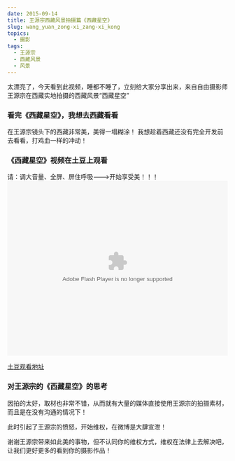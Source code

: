 ```yaml
---
date: 2015-09-14
title: 王源宗西藏风景拍摄篇《西藏星空》
slug: wang_yuan_zong-xi_zang-xi_kong
topics:
  - 摄影
tags:
  - 王源宗
  - 西藏风景
  - 风景
---
```


太漂亮了，今天看到此视频，睡都不睡了，立刻给大家分享出来，来自自由摄影师王源宗在西藏实地拍摄的西藏风景“西藏星空”


### 看完《西藏星空》，我想去西藏看看
在王源宗镜头下的西藏非常美，美得一塌糊涂！ 我想趁着西藏还没有完全开发前去看看，打鸡血一样的冲动！


### 《西藏星空》视频在土豆上观看
请：调大音量、全屏、屏住呼吸--->开始享受美！！！
<embed src="http://www.tudou.com/v/2B-GwE2DgYo/&bid=05&resourceId=0_05_05_99/v.swf" type="application/x-shockwave-flash" allowscriptaccess="always" allowfullscreen="true" wmode="opaque" width="100%" height="400"></embed>

[土豆观看地址](http://www.tudou.com/programs/view/2B-GwE2DgYo/) 
 
### 对王源宗的《西藏星空》的思考

因拍的太好，取材也非常不错，从而就有大量的媒体直接使用王源宗的拍摄素材，而且是在没有沟通的情况下！

此时引起了王源宗的愤怒，开始维权，在微博是大肆宣泄！

谢谢王源宗带来如此美的事物，但不认同你的维权方式，维权在法律上去解决吧，让我们更好更多的看到你的摄影作品！